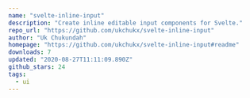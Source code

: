 ```yaml
---
name: "svelte-inline-input"
description: "Create inline editable input components for Svelte."
repo_url: "https://github.com/ukchukx/svelte-inline-input"
author: "Uk Chukundah"
homepage: "https://github.com/ukchukx/svelte-inline-input#readme"
downloads: 7
updated: "2020-08-27T11:11:09.890Z"
github_stars: 24
tags: 
  - ui
---
```

